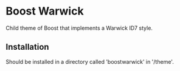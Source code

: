# Boost Warwick

Child theme of Boost that implements a Warwick ID7 style.

## Installation

Should be installed in a directory called 'boostwarwick' in '/theme'. 
